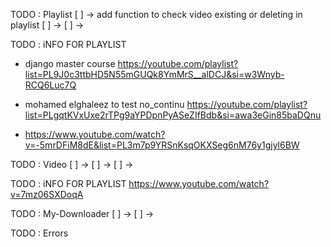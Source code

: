 TODO : Playlist
[ ] -> add function to check video existing or deleting in playlist
[ ] ->
[ ] ->

TODO : iNFO FOR PLAYLIST

- django master course
  https://youtube.com/playlist?list=PL9J0c3ttbHD5N55mGUQk8YmMrS__alDCJ&si=w3Wnyb-RCQ6Luc7Q

- mohamed elghaleez to test no_continu
  https://youtube.com/playlist?list=PLgqtKVxUxe2rTPg9aYPDpnPyASeZIfBdb&si=awa3eGin85baDQnu

- https://www.youtube.com/watch?v=-5mrDFiM8dE&list=PL3m7p9YRSnKsqOKXSeg6nM76y1gjyl6BW

TODO : Video
[ ] ->
[ ] ->
[ ] ->

TODO : iNFO FOR PLAYLIST
https://www.youtube.com/watch?v=7mz06SXDoqA

TODO : My-Downloader
[ ] ->
[ ] ->

TODO : Errors
